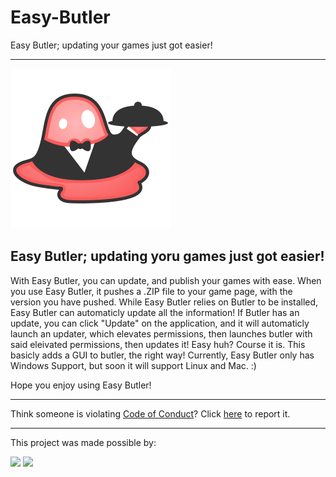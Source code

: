 # Easy-Butler
Easy Butler; updating your games just got easier!

-----

![Butler Logo](https://raw.githubusercontent.com/TheCrafters001/Easy-Butler/master/Butler-Logo.png)

## Easy Butler; updating yoru games just got easier!
With Easy Butler, you can update, and publish your games with ease. When you use Easy Butler, it pushes a .ZIP file to your game page, with the version you have pushed. While Easy Butler relies on Butler to be installed, Easy Butler can automaticly update all the information! If Butler has an update, you can click "Update" on the application, and it will automaticly launch an updater, which elevates permissions, then launches butler with said eleivated permissions, then updates it! Easy huh? Course it is. This basicly adds a GUI to butler, the right way! Currently, Easy Butler only has Windows Support, but soon it will support Linux and Mac. :)

Hope you enjoy using Easy Butler!

-------

Think someone is violating [Code of Conduct](https://github.com/TheCrafters001/Easy-Butler/blob/master/CODE_OF_CONDUCT.md)? Click [here](http://thecrafters001.ga/r/abuse) to report it.

-------
This project was made possible by:

[![](https://badgen.net/badge/GitHub/TheCrafters001/green?icon=github)](https://github.com/TheCrafters001?tab=repositories) [![](https://badgen.net/badge/license/GNU%20GPL%20V3/orange)](https://www.gnu.org/licenses/)
